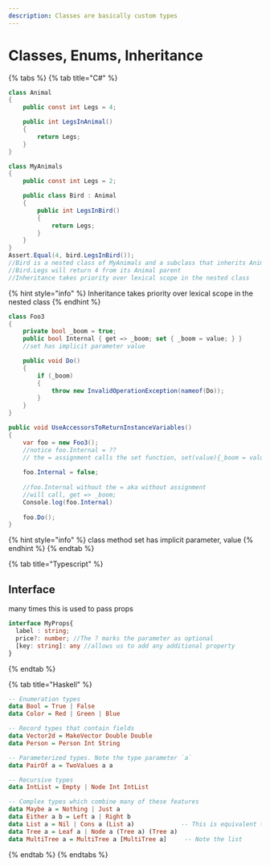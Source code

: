 ```yaml
---
description: Classes are basically custom types
---
```


# Classes, Enums, Inheritance



{% tabs %}
{% tab title="C\#" %}




```csharp
class Animal
{
    public const int Legs = 4;

    public int LegsInAnimal()
    {
        return Legs;
    }
}

class MyAnimals
{
    public const int Legs = 2;

    public class Bird : Animal
    {
        public int LegsInBird()
        {
            return Legs;
        }
    }
}
Assert.Equal(4, bird.LegsInBird());
//Bird is a nested class of MyAnimals and a subclass that inherits Animal
//Bird.Legs will return 4 from its Animal parent
//Inheritance takes priority over lexical scope in the nested class
```

{% hint style="info" %}
Inheritance takes priority over lexical scope in the nested class
{% endhint %}

```csharp
class Foo3
{
    private bool _boom = true;
    public bool Internal { get => _boom; set { _boom = value; } }
    //set has implicit parameter value

    public void Do()
    {
        if (_boom)
        {
            throw new InvalidOperationException(nameof(Do));
        }
    }
}

public void UseAccessorsToReturnInstanceVariables()
{
    var foo = new Foo3();
    //notice foo.Internal = ??
    // the = assignment calls the set function, set(value){_boom = value}
    
    foo.Internal = false;
    
    //foo.Internal without the = aka without assignment 
    //will call, get => _boom;  
    Console.log(foo.Internal)
    
    foo.Do();
}

```

{% hint style="info" %}
class method set  has implicit parameter, value 
{% endhint %}
{% endtab %}

{% tab title="Typescript" %}
## Interface

many times this is used to pass props

```typescript
interface MyProps{
  label : string;
  price?: number; //The ? marks the parameter as optional
  [key: string]: any //allows us to add any additional property
}

```
{% endtab %}

{% tab title="Haskell" %}
```haskell
-- Enumeration types
data Bool = True | False
data Color = Red | Green | Blue

-- Record types that contain fields
data Vector2d = MakeVector Double Double
data Person = Person Int String

-- Parameterized types. Note the type parameter `a`
data PairOf a = TwoValues a a

-- Recursive types
data IntList = Empty | Node Int IntList

-- Complex types which combine many of these features
data Maybe a = Nothing | Just a
data Either a b = Left a | Right b
data List a = Nil | Cons a (List a)             -- This is equivalent to the built-in [a] type
data Tree a = Leaf a | Node a (Tree a) (Tree a)
data MultiTree a = MultiTree a [MultiTree a]     -- Note the list
```
{% endtab %}
{% endtabs %}



